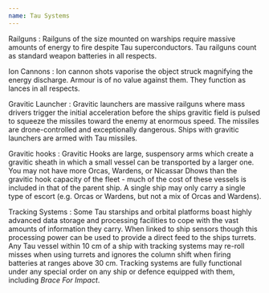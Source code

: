 ```yaml
---
name: Tau Systems
---
```

Railguns
: Railguns of the size mounted on warships require massive amounts of energy to fire despite Tau superconductors. Tau railguns count as standard weapon batteries in all respects.

Ion Cannons
: Ion cannon shots vaporise the object struck magnifying the energy discharge. Armour is of no value against them. They function as lances in all respects.

Gravitic Launcher
: Gravitic launchers are massive railguns where mass drivers trigger the initial acceleration before the ships gravitic field is pulsed to squeeze the missiles toward the enemy at enormous speed. The missiles are drone-controlled and exceptionally dangerous. Ships with gravitic launchers are armed with Tau missiles.

Gravitic hooks
: Gravitic Hooks are large, suspensory arms which create a gravitic sheath in which a small vessel can be transported by a larger one. You may not have more Orcas, Wardens, or Nicassar Dhows than the gravitic hook capacity of the fleet - much of the cost of these vessels is included in that of the parent ship. A single ship may only carry a single type of escort (e.g. Orcas or Wardens, but not a mix of Orcas and Wardens).

Tracking Systems
: Some Tau starships and orbital platforms boast highly advanced data storage and processing facilities to cope with the vast amounts of information they carry. When linked to ship sensors though this processing power can be used to provide a direct feed to the ships turrets. Any Tau vessel within 10 cm of a ship with tracking systems may re-roll misses when using turrets and ignores the column shift when firing batteries at ranges above 30 cm. Tracking systems are fully functional under any special order on any ship or defence equipped with them, including _Brace For Impact_.